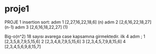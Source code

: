 # proje1  
PROJE 1
insertion sort:
   adım 1 [2,27,16,22,18,6]  (n)
    adım 2 [2,6,16,22,18,27]  (n-1)
     adım 3 [2,6,16,18,22,27]  (1)
     
 Big-o(n^2)
 18 sayısı avarega case kapsamına girmektedir.
 ilk 4 adım ;
    1 [2,3,5,8,7,9,5,15,6]
    2 [2,3,4,8,7,9,5,15,6]
    3 [2,3,4,5,7,9,8,15,6]
    4 [2,3,4,5,6,9,8,15,7]
